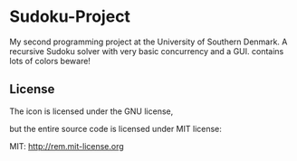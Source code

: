 # Sudoku-Project
My second programming project at the University of Southern Denmark. 
A recursive Sudoku solver with very basic concurrency and a GUI.
contains lots of colors beware!


## License

The icon is licensed under the GNU license,

but the entire source code is licensed under MIT license:

MIT: http://rem.mit-license.org
